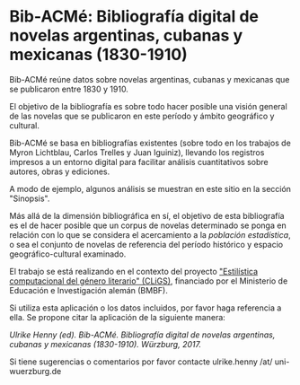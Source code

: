 # Bib-ACMé: Bibliografía digital de novelas argentinas, cubanas y mexicanas (1830-1910)

Bib-ACMé reúne datos sobre novelas argentinas, cubanas y mexicanas que se publicaron entre 1830 y 1910.

El objetivo de la bibliografía es sobre todo hacer posible una visión general de las novelas que se publicaron en este período y ámbito geográfico y cultural.

Bib-ACMé se basa en bibliografías existentes (sobre todo en los trabajos de Myron Lichtblau, Carlos Trelles y Juan Iguiniz), llevando los registros impresos a un entorno digital para facilitar análisis cuantitativos sobre autores, obras y ediciones.

A modo de ejemplo, algunos análisis se muestran en este sitio en la sección "Sinopsis".

Más allá de la dimensión bibliográfica en sí, el objetivo de esta bibliografía es el de hacer posible que un corpus de novelas determinado se ponga en relación con lo que se considera el acercamiento a la *población estadística*, o sea el conjunto de novelas de referencia del período histórico y espacio geográfico-cultural examinado.

El trabajo se está realizando en el contexto del proyecto ["Estilística computacional del género literario" (CLiGS)](https://cligs.hypotheses.org), financiado por el Ministerio de Educación e Investigación alemán (BMBF).

Si utiliza esta aplicación o los datos incluidos, por favor haga referencia a ella. Se propone citar la aplicación de la siguiente manera: 

*Ulrike Henny (ed). Bib-ACMé. Bibliografía digital de novelas argentinas, cubanas y mexicanas (1830-1910). Würzburg, 2017.*

Si tiene sugerencias o comentarios por favor contacte ulrike.henny /at/ uni-wuerzburg.de

